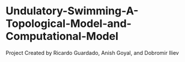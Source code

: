 # Undulatory-Swimming-A-Topological-Model-and-Computational-Model
Project Created by Ricardo Guardado, Anish Goyal, and Dobromir Iliev
